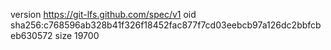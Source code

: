 version https://git-lfs.github.com/spec/v1
oid sha256:c768596ab328b41f326f18452fac877f7cd03eebcb97a126dc2bbfcbeb630572
size 19700
